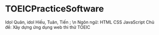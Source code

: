 # TOEICPracticeSoftware
Idol Quân, idol Hiếu, Tuân, Tiến ; \n 
Ngôn ngữ: HTML CSS JavaScript
Chủ đề: Xây dựng ứng dụng web thi thử TOEIC
